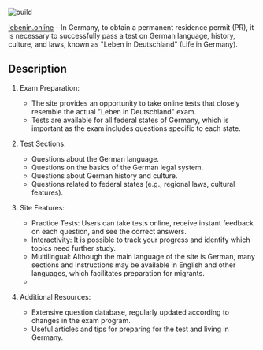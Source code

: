 ![build](https://github.com/carmeloteamdev/leben-in-de-prod/actions/workflows/static.yml/badge.svg)

[lebenin.online](https://lebenin.online/) - In Germany, to obtain a permanent residence permit (PR), it is necessary to successfully pass a test on German language, history, culture, and laws, known as "Leben in Deutschland" (Life in Germany). 

## Description
  
1. Exam Preparation:
   - The site provides an opportunity to take online tests that closely resemble the actual "Leben in Deutschland" exam.
   - Tests are available for all federal states of Germany, which is important as the exam includes questions specific to each state.
     
2. Test Sections:
   - Questions about the German language.
   - Questions on the basics of the German legal system.
   - Questions about German history and culture.
   - Questions related to federal states (e.g., regional laws, cultural features).

4. Site Features:

   - Practice Tests: Users can take tests online, receive instant feedback on each question, and see the correct answers.
   - Interactivity: It is possible to track your progress and identify which topics need further study.
   - Multilingual: Although the main language of the site is German, many sections and instructions may be available in English and other languages, which facilitates preparation for migrants.
   - 
5. Additional Resources:
   - Extensive question database, regularly updated according to changes in the exam program.
   - Useful articles and tips for preparing for the test and living in Germany.
